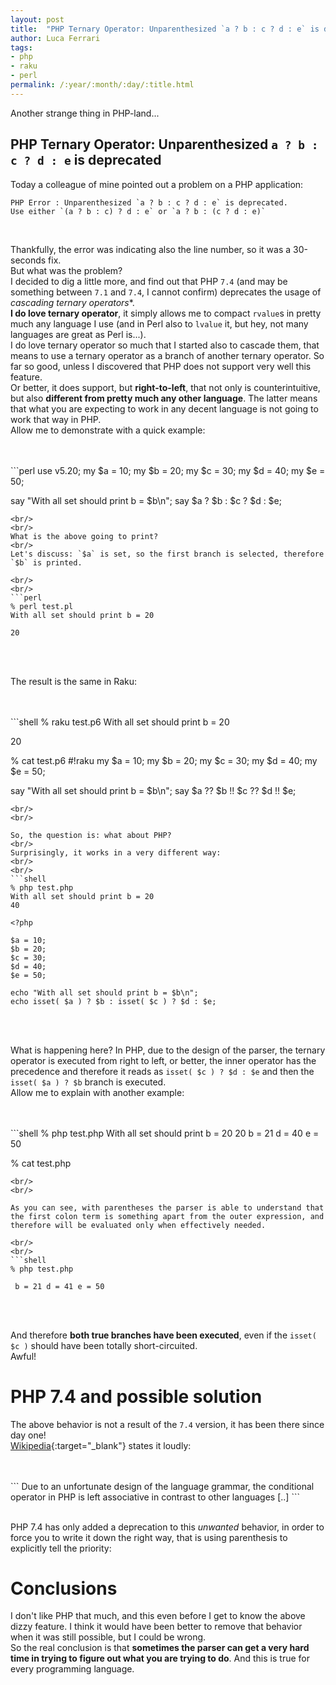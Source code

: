 ```yaml
---
layout: post
title:  "PHP Ternary Operator: Unparenthesized `a ? b : c ? d : e` is deprecated"
author: Luca Ferrari
tags:
- php
- raku
- perl
permalink: /:year/:month/:day/:title.html
---
```

Another strange thing in PHP-land...

PHP Ternary Operator: Unparenthesized `a ? b : c ? d : e` is deprecated
---

Today a colleague of mine pointed out a problem on a PHP application:
<br/>
```
PHP Error : Unparenthesized `a ? b : c ? d : e` is deprecated. 
Use either `(a ? b : c) ? d : e` or `a ? b : (c ? d : e)` 
```
<br/>

Thankfully, the error was indicating also the line number, so it was a 30-seconds fix.
<br/>
But what was the problem?
<br/>
I decided to dig a little more, and find out that PHP `7.4` (and may be something between `7.1` and `7.4`, I cannot confirm) deprecates the usage of *cascading ternary operators**.
<br/>
**I do love ternary operator**, it simply allows me to compact `rvalue`s in pretty much any language I use (and in Perl also to `lvalue` it, but hey, not many languages are great as Perl is...).
<br/>
I do love ternary operator so much that I started also to cascade them, that means to use a ternary operator as a branch of another ternary operator. So far so good, unless I discovered that PHP does not support very well this feature.
<br/>
Or better, it does support, but **right-to-left**, that not only is counterintuitive, but also **different from pretty much any other language**. The latter means that what you are expecting to work in any decent language is not going to work that way in PHP.
<br/>
Allow me to demonstrate with a quick example:

<br/>
<br/>
```perl
use v5.20;
my $a = 10;
my $b = 20;
my $c = 30;
my $d = 40;
my $e = 50;

say "With all set should print b = $b\n";
say $a ? $b : $c ? $d : $e;
```
<br/>
<br/>
What is the above going to print? 
<br/>
Let's discuss: `$a` is set, so the first branch is selected, therefore `$b` is printed.

<br/>
<br/>
```perl
% perl test.pl
With all set should print b = 20

20
```
<br/>
<br/>


The result is the same in Raku:


<br/>
<br/>
```shell
% raku test.p6
With all set should print b = 20

20

% cat test.p6
#!raku
my $a = 10;
my $b = 20;
my $c = 30;
my $d = 40;
my $e = 50;

say "With all set should print b = $b\n";
say $a ?? $b !! $c ?? $d !! $e;
```
<br/>
<br/>

So, the question is: what about PHP?
<br/>
Surprisingly, it works in a very different way:
<br/>
<br/>
```shell
% php test.php
With all set should print b = 20
40

<?php

$a = 10;
$b = 20;
$c = 30;
$d = 40;
$e = 50;

echo "With all set should print b = $b\n";
echo isset( $a ) ? $b : isset( $c ) ? $d : $e;
```
<br/>
<br/>


What is happening here? In PHP, due to the design of the parser, the ternary operator is executed from right to left, or better, the inner operator has the precedence and therefore it reads as `isset( $c ) ? $d : $e` and then the `isset( $a ) ? $b` branch is executed.
<br/>
Allow me to explain with another example:

<br/>
<br/>
```shell
% php test.php
With all set should print b = 20
20
 b = 21 d = 40 e = 50
 
% cat test.php
<?php

$a = 10;
$b = 20;
$c = 30;
$d = 40;
$e = 50;

echo "With all set should print b = $b\n";
echo isset( $a ) ? $b : ( isset( $c ) ? $d : $e );

isset( $a ) ? ++$b : ( isset( $c ) ? ++$d : ++$e );
echo "\n b = $b d = $d e = $e";

?>
```
<br/>
<br/>

As you can see, with parentheses the parser is able to understand that the first colon term is something apart from the outer expression, and therefore will be evaluated only when effectively needed.

<br/>
<br/>
```shell
% php test.php

 b = 21 d = 41 e = 50
```
<br/>
<br/>

And therefore **both true branches have been executed**, even if the `isset( $c )` should have been totally short-circuited.
<br/>
Awful!

# PHP 7.4 and possible solution

The above behavior is not a result of the `7.4` version, it has been there since day one!
<br/>
[Wikipedia](https://en.wikipedia.org/wiki/%3F:#PHP){:target="_blank"} states it loudly:

<br/>
<br/>
```
Due to an unfortunate design of the language grammar, 
the conditional operator in PHP is left associative 
in contrast to other languages [..]
```
<br/>
<br/>

PHP 7.4 has only added a deprecation to this *unwanted* behavior, in order to force you to write it down the right way, that is using parenthesis to explicitly tell the priority:


# Conclusions

I don't like PHP that much, and this even before I get to know the above dizzy feature.
I think it would have been better to remove that behavior when it was still possible, but I could be wrong.
<br/>
So the real conclusion is that **sometimes the parser can get a very hard time in trying to figure out what you are trying to do**. And this is true for every programming language.
